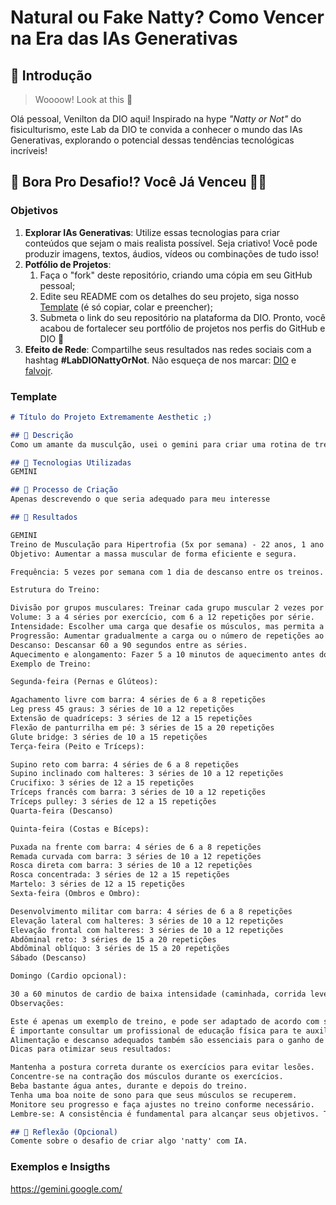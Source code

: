 # Natural ou Fake Natty? Como Vencer na Era das IAs Generativas

## 🚀 Introdução

> Woooow! Look at this 👀

Olá pessoal, Venilton da DIO aqui! Inspirado na hype _"Natty or Not"_ do fisiculturismo, este Lab da DIO te convida a conhecer o mundo das IAs Generativas, explorando o potencial dessas tendências tecnológicas incríveis!

## 🎯 Bora Pro Desafio!? Você Já Venceu 💪🤓

### Objetivos

1. **Explorar IAs Generativas**: Utilize essas tecnologias para criar conteúdos que sejam o mais realista possível. Seja criativo! Você pode produzir imagens, textos, áudios, vídeos ou combinações de tudo isso!
1. **Potfólio de Projetos**:
    1. Faça o "fork" deste repositório, criando uma cópia em seu GitHub pessoal;
    2. Edite seu README com os detalhes do seu projeto, siga nosso [Template](#template) (é só copiar, colar e preencher);
    3. Submeta o link do seu repositório na plataforma da DIO. Pronto, você acabou de fortalecer seu portfólio de projetos nos perfis do GitHub e DIO 🚀
1. **Efeito de Rede**: Compartilhe seus resultados nas redes sociais com a hashtag **#LabDIONattyOrNot**. Não esqueça de nos marcar: [DIO](https://www.linkedin.com/school/dio-makethechange) e [falvojr](https://www.linkedin.com/in/falvojr).

### Template

```markdown
# Título do Projeto Extremamente Aesthetic ;)

## 📒 Descrição
Como um amante da musculção, usei o gemini para criar uma rotina de treinos focado em desenvolver maior hipertrofia

## 🤖 Tecnologias Utilizadas
GEMINI

## 🧐 Processo de Criação
Apenas descrevendo o que seria adequado para meu interesse

## 🚀 Resultados

GEMINI
Treino de Musculação para Hipertrofia (5x por semana) - 22 anos, 1 ano de treino
Objetivo: Aumentar a massa muscular de forma eficiente e segura.

Frequência: 5 vezes por semana com 1 dia de descanso entre os treinos.

Estrutura do Treino:

Divisão por grupos musculares: Treinar cada grupo muscular 2 vezes por semana, com foco em exercícios compostos e isolados.
Volume: 3 a 4 séries por exercício, com 6 a 12 repetições por série.
Intensidade: Escolher uma carga que desafie os músculos, mas permita a execução correta dos exercícios.
Progressão: Aumentar gradualmente a carga ou o número de repetições ao longo do tempo.
Descanso: Descansar 60 a 90 segundos entre as séries.
Aquecimento e alongamento: Fazer 5 a 10 minutos de aquecimento antes do treino e alongar os músculos após o treino.
Exemplo de Treino:

Segunda-feira (Pernas e Glúteos):

Agachamento livre com barra: 4 séries de 6 a 8 repetições
Leg press 45 graus: 3 séries de 10 a 12 repetições
Extensão de quadríceps: 3 séries de 12 a 15 repetições
Flexão de panturrilha em pé: 3 séries de 15 a 20 repetições
Glute bridge: 3 séries de 10 a 15 repetições
Terça-feira (Peito e Tríceps):

Supino reto com barra: 4 séries de 6 a 8 repetições
Supino inclinado com halteres: 3 séries de 10 a 12 repetições
Crucifixo: 3 séries de 12 a 15 repetições
Tríceps francês com barra: 3 séries de 10 a 12 repetições
Tríceps pulley: 3 séries de 12 a 15 repetições
Quarta-feira (Descanso)

Quinta-feira (Costas e Bíceps):

Puxada na frente com barra: 4 séries de 6 a 8 repetições
Remada curvada com barra: 3 séries de 10 a 12 repetições
Rosca direta com barra: 3 séries de 10 a 12 repetições
Rosca concentrada: 3 séries de 12 a 15 repetições
Martelo: 3 séries de 12 a 15 repetições
Sexta-feira (Ombros e Ombro):

Desenvolvimento militar com barra: 4 séries de 6 a 8 repetições
Elevação lateral com halteres: 3 séries de 10 a 12 repetições
Elevação frontal com halteres: 3 séries de 10 a 12 repetições
Abdôminal reto: 3 séries de 15 a 20 repetições
Abdôminal oblíquo: 3 séries de 15 a 20 repetições
Sábado (Descanso)

Domingo (Cardio opcional):

30 a 60 minutos de cardio de baixa intensidade (caminhada, corrida leve, natação)
Observações:

Este é apenas um exemplo de treino, e pode ser adaptado de acordo com suas necessidades e objetivos.
É importante consultar um profissional de educação física para te auxiliar na elaboração de um treino personalizado e seguro.
Alimentação e descanso adequados também são essenciais para o ganho de massa muscular.
Dicas para otimizar seus resultados:

Mantenha a postura correta durante os exercícios para evitar lesões.
Concentre-se na contração dos músculos durante os exercícios.
Beba bastante água antes, durante e depois do treino.
Tenha uma boa noite de sono para que seus músculos se recuperem.
Monitore seu progresso e faça ajustes no treino conforme necessário.
Lembre-se: A consistência é fundamental para alcançar seus objetivos. Treine com disciplina e foco, e você verá os resultados!

## 💭 Reflexão (Opcional)
Comente sobre o desafio de criar algo 'natty' com IA.
```

### Exemplos e Insigths
https://gemini.google.com/


